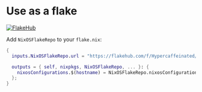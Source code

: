 # Use as a flake
 
[![FlakeHub](https://img.shields.io/endpoint?url=https://flakehub.com/f/Hypercaffeinated/NixOSFlakeRepo/badge)](https://flakehub.com/flake/Hypercaffeinated/NixOSFlakeRepo)
 
Add `NixOSFlakeRepo` to your `flake.nix`:
 
```nix
{
  inputs.NixOSFlakeRepo.url = "https://flakehub.com/f/Hypercaffeinated/NixOSFlakeRepo/*";

  outputs = { self, nixpkgs, NixOSFlakeRepo, ... }: {
    nixosConfigurations.$(hostname) = NixOSFlakeRepo.nixosConfigurations.$(hostname);
  };
}
```
